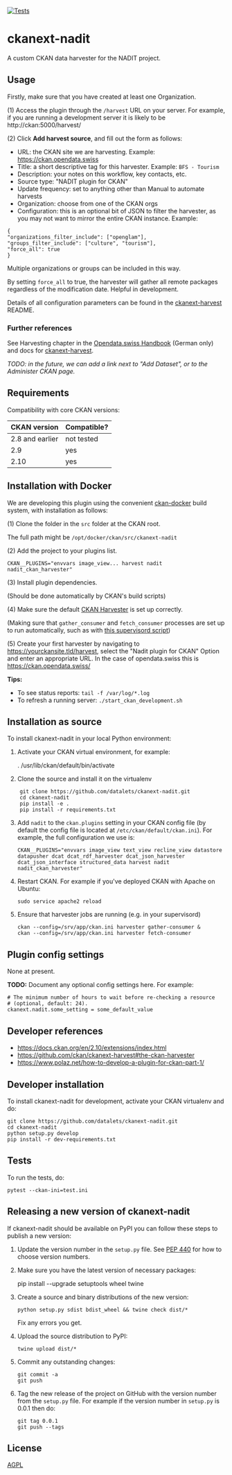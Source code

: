 [![Tests](https://git.fhgr.ch/resto/ckanext-nadit/badges/main/pipeline.svg)](https://git.fhgr.ch/resto/ckanext-nadit/)

# ckanext-nadit

A custom CKAN data harvester for the NADIT project.

## Usage

Firstly, make sure that you have created at least one Organization.

(1) Access the plugin through the `/harvest` URL on your server. For example, if you are running a development server it is likely to be http://ckan:5000/harvest/

(2) Click **Add harvest source**, and fill out the form as follows:

- URL: the CKAN site we are harvesting. Example: https://ckan.opendata.swiss
- Title: a short descriptive tag for this harvester. Example: `BFS - Tourism`
- Description: your notes on this workflow, key contacts, etc.
- Source type: "NADIT plugin for CKAN"
- Update frequency: set to anything other than Manual to automate harvests
- Organization: choose from one of the CKAN orgs
- Configuration: this is an optional bit of JSON to filter the harvester, as you may not want to mirror the entire CKAN instance. Example: 

```
{
"organizations_filter_include": ["openglam"],
"groups_filter_include": ["culture", "tourism"],
"force_all": true
}
```

Multiple organizations or groups can be included in this way.

By setting `force_all` to true, the harvester will gather all remote packages regardless of the modification date. Helpful in development. 

Details of all configuration parameters can be found in the [ckanext-harvest](https://github.com/ckan/ckanext-harvest) README. 

### Further references

See Harvesting chapter in the [Opendata.swiss Handbook](https://handbook.opendata.swiss/de/content/publizieren/publikationsvarianten/harvesting.html#harvesting-einrichten) (German only) and docs for [ckanext-harvest](https://github.com/ckan/ckanext-harvest#the-ckan-harvester).

_TODO: in the future, we can add a link next to "Add Dataset", or to the Administer CKAN page._

## Requirements

Compatibility with core CKAN versions:

| CKAN version    | Compatible? |
|-----------------|-------------|
| 2.8 and earlier | not tested  |
| 2.9             | yes         |
| 2.10            | yes         |

## Installation with Docker

We are developing this plugin using the convenient 
[ckan-docker](https://github.com/datalets/ckan-docker) 
build system, with installation as follows:

(1) Clone the folder in the `src` folder at the CKAN root. 

The full path might be `/opt/docker/ckan/src/ckanext-nadit`

(2) Add the project to your plugins list.

`CKAN__PLUGINS="envvars image_view... harvest nadit nadit_ckan_harvester"`

(3) Install plugin dependencies. 

(Should be done automatically by CKAN's build scripts)

(4) Make sure the default [CKAN Harvester](https://github.com/ckan/ckanext-harvest#ckanext-harvest---remote-harvesting-extension) is set up correctly.

(Making sure that `gather_consumer` and `fetch_consumer` processes are set up to run automatically, such as with [this supervisord script](https://github.com/datalets/ckan-docker/blob/766accecf7538ad6344620c75a526325723d0695/ckan/setup/consumers.conf))

(5) Create your first harvester by navigating to https://yourckansite.tld/harvest, select the "Nadit plugin for CKAN" Option and enter an appropriate URL. In the case of opendata.swiss this is https://ckan.opendata.swiss/

**Tips:**

- To see status reports: `tail -f /var/log/*.log`
- To refresh a running server: `./start_ckan_development.sh`

## Installation as source

To install ckanext-nadit in your local Python environment:

1. Activate your CKAN virtual environment, for example:

     . /usr/lib/ckan/default/bin/activate

2. Clone the source and install it on the virtualenv

```
    git clone https://github.com/datalets/ckanext-nadit.git
    cd ckanext-nadit
    pip install -e .
	pip install -r requirements.txt
```

3. Add `nadit` to the `ckan.plugins` setting in your CKAN
   config file (by default the config file is located at
   `/etc/ckan/default/ckan.ini`). For example, the full 
   configuration we use is:

   `CKAN__PLUGINS="envvars image_view text_view recline_view datastore datapusher dcat dcat_rdf_harvester dcat_json_harvester dcat_json_interface structured_data harvest nadit nadit_ckan_harvester"`

4. Restart CKAN. For example if you've deployed CKAN with Apache on Ubuntu:

   `sudo service apache2 reload`

5. Ensure that harvester jobs are running (e.g. in your supervisord)
   ```
   ckan --config=/srv/app/ckan.ini harvester gather-consumer &
   ckan --config=/srv/app/ckan.ini harvester fetch-consumer
   ```

## Plugin config settings

None at present.

**TODO:** Document any optional config settings here. For example:

	# The minimum number of hours to wait before re-checking a resource
	# (optional, default: 24).
	ckanext.nadit.some_setting = some_default_value


## Developer references

- https://docs.ckan.org/en/2.10/extensions/index.html
- https://github.com/ckan/ckanext-harvest#the-ckan-harvester
- https://www.polaz.net/how-to-develop-a-plugin-for-ckan-part-1/

## Developer installation

To install ckanext-nadit for development, activate your CKAN virtualenv and
do:

    git clone https://github.com/datalets/ckanext-nadit.git
    cd ckanext-nadit
    python setup.py develop
    pip install -r dev-requirements.txt


## Tests

To run the tests, do:

    pytest --ckan-ini=test.ini


## Releasing a new version of ckanext-nadit

If ckanext-nadit should be available on PyPI you can follow these steps to publish a new version:

1. Update the version number in the `setup.py` file. See [PEP 440](http://legacy.python.org/dev/peps/pep-0440/#public-version-identifiers) for how to choose version numbers.

2. Make sure you have the latest version of necessary packages:

    pip install --upgrade setuptools wheel twine

3. Create a source and binary distributions of the new version:

       python setup.py sdist bdist_wheel && twine check dist/*

   Fix any errors you get.

4. Upload the source distribution to PyPI:

       twine upload dist/*

5. Commit any outstanding changes:

       git commit -a
       git push

6. Tag the new release of the project on GitHub with the version number from
   the `setup.py` file. For example if the version number in `setup.py` is
   0.0.1 then do:

       git tag 0.0.1
       git push --tags

## License

[AGPL](https://www.gnu.org/licenses/agpl-3.0.en.html)
